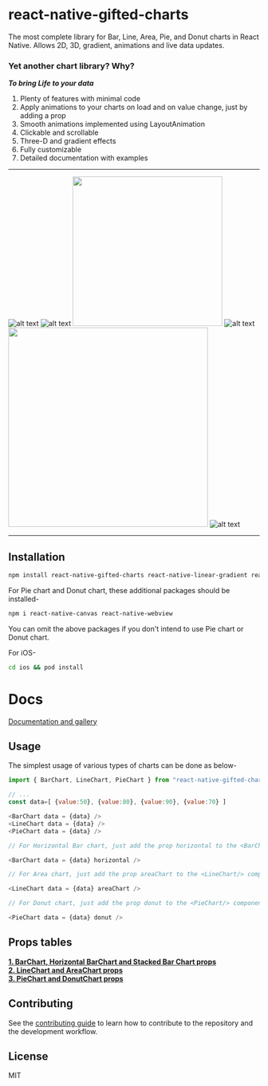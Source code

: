 # react-native-gifted-charts

The most complete library for Bar, Line, Area, Pie, and Donut charts in React Native. Allows 2D, 3D, gradient, animations and live data updates.

### Yet another chart library? Why?

**_To bring Life to your data_**

1. Plenty of features with minimal code
2. Apply animations to your charts on load and on value change, just by adding a prop
3. Smooth animations implemented using LayoutAnimation
4. Clickable and scrollable
5. Three-D and gradient effects
6. Fully customizable
7. Detailed documentation with examples

---

![alt text](/demos/altBars.svg)
![alt text](/demos/barPairs.svg)
<img src='/demos/movingBars.gif' alt='' width=300/>
![alt text](/demos/lineArea.png)
<img src='/demos/line.gif' alt='' height=400/>
![alt text](/demos/pielabbelled.svg)

---

## Installation

```sh
npm install react-native-gifted-charts react-native-linear-gradient react-native-svg
```

For Pie chart and Donut chart, these additional packages should be installed-

```sh
npm i react-native-canvas react-native-webview
```

You can omit the above packages if you don't intend to use Pie chart or Donut chart.

For iOS-

```sh
cd ios && pod install
```

# Docs

[Documentation and gallery](https://gifted-charts.web.app/)

## Usage

The simplest usage of various types of charts can be done as below-

```js
import { BarChart, LineChart, PieChart } from "react-native-gifted-charts";

// ...
const data=[ {value:50}, {value:80}, {value:90}, {value:70} ]

<BarChart data = {data} />
<LineChart data = {data} />
<PieChart data = {data} />

// For Horizontal Bar chart, just add the prop horizontal to the <BarChart/> component

<BarChart data = {data} horizontal />

// For Area chart, just add the prop areaChart to the <LineChart/> component

<LineChart data = {data} areaChart />

// For Donut chart, just add the prop donut to the <PieChart/> component

<PieChart data = {data} donut />
```

## Props tables

**[1. BarChart, Horizontal BarChart and Stacked Bar Chart props](docs/BarChart/BarChartProps.md)** \
**[2. LineChart and AreaChart props](docs/LineChart/LineChartProps.md)** \
**[3. PieChart and DonutChart props](docs/PieChart/PieChartProps.md)**

## Contributing

See the [contributing guide](CONTRIBUTING.md) to learn how to contribute to the repository and the development workflow.

## License

MIT
